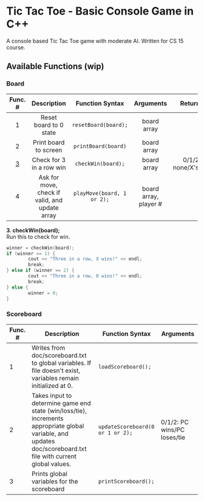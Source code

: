# Tic Tac Toe - Basic Console Game in C++
A console based Tic Tac Toe game with moderate AI. Written for CS 15 course.

## Available Functions (wip)
### Board
| Func. # |                   Description                  |      Function Syntax      |       Arguments       |       Returns       |
|:-------:|:----------------------------------------------:|:-------------------------:|:---------------------:|:-------------------:|
|    1    | Reset board to 0 state                         | `resetBoard(board);`      | board array           |                     |
|    2    | Print board to screen                          | `printBoard(board)`       | board array           |                     |
|  [3](#board3) | Check for 3 in a row win                       | `checkWin(board);`        | board array           | 0/1/2: none/X's/O's |
|    4    | Ask for move, check if valid, and update array | `playMove(board, 1 or 2);`| board array, player # |                     |


<a name="board3">**3. checkWin(board);**</a>  
Run this to check for win.

```c++
winner = checkWin(board);
if (winner == 1) {
        cout << "Three in a row, X wins!" << endl;
        break;
} else if (winner == 2) {
        cout << "Three in a row, O wins!" << endl;
        break;
} else {
        winner = 0;
}
```

### Scoreboard
| Func. # | Description                                                                                                                                                     |  Function Syntax                 | Arguments                   |
|---------|-----------------------------------------------------------------------------------------------------------------------------------------------------------------|----------------------------------|-----------------------------|
| 1       | Writes from doc/scoreboard.txt to global variables. If file doesn't exist, variables remain initialized at 0.                                                   | `loadScoreboard();`              |                             |
| 2       | Takes input to determine game end state (win/loss/tie), increments appropriate global variable, and updates doc/scoreboard.txt file with current global values. | `updateScoreboard(0 or 1 or 2);` | 0/1/2: PC wins/PC loses/tie |
| 3       | Prints global variables for the scoreboard                                                                                                                      | `printScoreboard();`             |                             |
